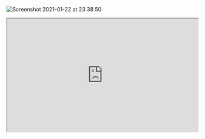 ![Screenshot 2021-01-22 at 23 38 50](https://user-images.githubusercontent.com/27693622/105560208-1a2b4980-5d0b-11eb-8b98-86c3f8689aed.png)

<iframe
  src="https://codepen.io/team/codepen/embed/preview/PNaGbb"
  style="width:100%; height:300px;"
></iframe>
